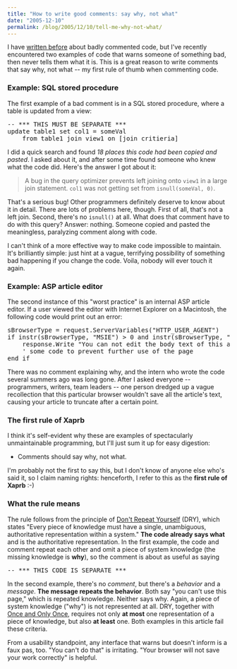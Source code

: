 ```yaml
---
title: "How to write good comments: say why, not what"
date: "2005-12-10"
permalink: /blog/2005/12/10/tell-me-why-not-what/
---
```

I have [written before][1] about badly commented code, but I've recently encountered two examples of code that warns someone of something bad, then never tells them what it is. This is a great reason to write comments that say why, not what -- my first rule of thumb when commenting code.

### Example: SQL stored procedure

The first example of a bad comment is in a SQL stored procedure, where a table is updated from a view:

<pre>-- *** THIS MUST BE SEPARATE ***
update table1 set col1 = someVal
    from table1 join view1 on [join critieria]</pre>

I did a quick search and found *18 places this code had been copied and pasted*. I asked about it, and after some time found someone who knew what the code did. Here's the answer I got about it:

> A bug in the query optimizer prevents left joining onto `view1` in a large join statement. `col1` was not getting set from `isnull(someVal, 0)`.

That's a serious bug! Other programmers definitely deserve to know about it in detail. There are lots of problems here, though. First of all, that's not a left join. Second, there's no `isnull()` at all. What does that comment have to do with this query? Answer: nothing. Someone copied and pasted the meaningless, paralyzing comment along with code.

I can't think of a more effective way to make code impossible to maintain. It's brilliantly simple: just hint at a vague, terrifying possibility of something bad happening if you change the code. Voila, nobody will ever touch it again.

### Example: ASP article editor

The second instance of this "worst practice" is an internal ASP article editor. If a user viewed the editor with Internet Explorer on a Macintosh, the following code would print out an error:

<pre>sBrowserType = request.ServerVariables("HTTP_USER_AGENT")
if instr(sBrowserType, "MSIE") &gt; 0 and instr(sBrowserType, "Mac") &gt; 0 then
    response.Write "You can not edit the body text of this article with Mac IE - please use a different browser"
    ' some code to prevent further use of the page
end if</pre>

There was no comment explaining why, and the intern who wrote the code several summers ago was long gone. After I asked everyone -- programmers, writers, team leaders -- one person dredged up a vague recollection that this particular browser wouldn't save all the article's text, causing your article to truncate after a certain point.

### The first rule of Xaprb

I think it's self-evident why these are examples of spectacularly unmaintainable programming, but I'll just sum it up for easy digestion:

*   Comments should say why, not what.

I'm probably not the first to say this, but I don't know of anyone else who's said it, so I claim naming rights: henceforth, I refer to this as the **first rule of Xaprb** :-)

### What the rule means

The rule follows from the principle of [Don't Repeat Yourself][2] (DRY), which states "Every piece of knowledge must have a single, unambiguous, authoritative representation within a system." **The code already says what** and is the authoritative representation. In the first example, the code and comment repeat each other and omit a piece of system knowledge (the missing knowledge is **why**), so the comment is about as useful as saying

<pre>-- *** THIS CODE IS SEPARATE ***</pre>

In the second example, there's no *comment*, but there's a *behavior* and a *message*. **The message repeats the behavior**. Both say "you can't use this page," which is repeated knowledge. Neither says why. Again, a piece of system knowledge ("why") is not represented at all. DRY, together with [Once and Only Once][3], requires not only **at most** one representation of a piece of knowledge, but also **at least** one. Both examples in this article fail these criteria.

From a usability standpoint, any interface that warns but doesn't inform is a faux pas, too. "You can't do that" is irritating. "Your browser will not save your work correctly" is helpful.

 [1]: /blog/2005/09/28/a-comment-on-comments/
 [2]: http://c2.com/cgi/wiki?DontRepeatYourself
 [3]: http://c2.com/cgi/wiki?OnceAndOnlyOnce
